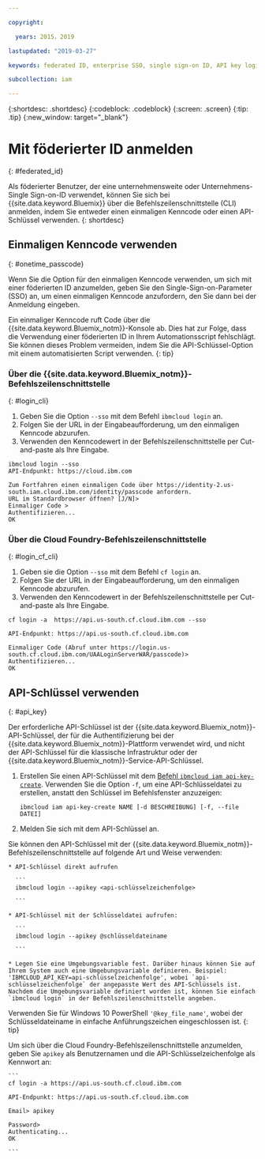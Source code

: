 ```yaml
---

copyright:

  years: 2015，2019

lastupdated: "2019-03-27"

keywords: federated ID, enterprise SSO, single sign-on ID, API key login, one-time passcode login

subcollection: iam

---
```


{:shortdesc: .shortdesc}
{:codeblock: .codeblock}
{:screen: .screen}
{:tip: .tip}
{:new_window: target="_blank"}

# Mit föderierter ID anmelden
{: #federated_id}

Als föderierter Benutzer, der eine unternehmensweite oder Unternehmens-Single Sign-on-ID verwendet, können Sie sich bei {{site.data.keyword.Bluemix}} über die Befehlszeilenschnittstelle (CLI) anmelden, indem Sie entweder einen einmaligen Kenncode oder einen API-Schlüssel verwenden.
{: shortdesc}

## Einmaligen Kenncode verwenden
{: #onetime_passcode}

Wenn Sie die Option für den einmaligen Kenncode verwenden, um sich mit einer föderierten ID anzumelden, geben Sie den Single-Sign-on-Parameter (SSO) an, um einen einmaligen Kenncode anzufordern, den Sie dann bei der Anmeldung eingeben.

Ein einmaliger Kenncode ruft Code über die {{site.data.keyword.Bluemix_notm}}-Konsole ab. Dies hat zur Folge, dass die Verwendung einer föderierten ID in Ihrem Automationsscript fehlschlägt. Sie können dieses Problem vermeiden, indem Sie die API-Schlüssel-Option mit einem automatisierten Script verwenden.
{: tip}

### Über die {{site.data.keyword.Bluemix_notm}}-Befehlszeilenschnittstelle
{: #login_cli}
1. Geben Sie die Option `--sso` mit dem Befehl `ibmcloud login` an.
2. Folgen Sie der URL in der Eingabeaufforderung, um den einmaligen Kenncode abzurufen.
3. Verwenden den Kenncodewert in der Befehlszeilenschnittstelle per Cut-and-paste als Ihre Eingabe.

  ```
  ibmcloud login --sso
  API-Endpunkt: https://cloud.ibm.com

  Zum Fortfahren einen einmaligen Code über https://identity-2.us-south.iam.cloud.ibm.com/identity/passcode anfordern.
  URL im Standardbrowser öffnen? [J/N]>
  Einmaliger Code >
  Authentifizieren...
  OK

  ```

### Über die Cloud Foundry-Befehlszeilenschnittstelle
{: #login_cf_cli}

1. Geben sie die Option `--sso` mit dem Befehl `cf login` an.
2. Folgen Sie der URL in der Eingabeaufforderung, um den einmaligen Kenncode abzurufen.
3. Verwenden den Kenncodewert in der Befehlszeilenschnittstelle per Cut-and-paste als Ihre Eingabe.

  ```
  cf login -a  https://api.us-south.cf.cloud.ibm.com --sso

  API-Endpunkt: https://api.us-south.cf.cloud.ibm.com

  Einmaliger Code (Abruf unter https://login.us-south.cf.cloud.ibm.com/UAALoginServerWAR/passcode)>
  Authentifizieren...
  OK

  ```

## API-Schlüssel verwenden
{: #api_key}

Der erforderliche API-Schlüssel ist der {{site.data.keyword.Bluemix_notm}}-API-Schlüssel, der für die Authentifizierung bei der {{site.data.keyword.Bluemix_notm}}-Plattform verwendet wird, und nicht der API-Schlüssel für die klassische Infrastruktur oder der {{site.data.keyword.Bluemix_notm}}-Service-API-Schlüssel.

1. Erstellen Sie einen API-Schlüssel mit dem [Befehl `ibmcloud iam api-key-create`](/docs/cli/reference/ibmcloud?topic=cloud-cli-ibmcloud_iam_api_key_create#ibmcloud_iam_api_key_create). Verwenden Sie die Option `-f`, um eine API-Schlüsseldatei zu erstellen, anstatt den Schlüssel im Befehlsfenster anzuzeigen:

   ```
   ibmcloud iam api-key-create NAME [-d BESCHREIBUNG] [-f, --file DATEI]

   ```

2. Melden Sie sich mit dem API-Schlüssel an.

  Sie können den API-Schlüssel mit der {{site.data.keyword.Bluemix_notm}}-Befehlszeilenschnittstelle auf folgende Art und Weise verwenden:

    * API-Schlüssel direkt aufrufen

      ```
      ibmcloud login --apikey <api-schlüsselzeichenfolge>

      ```

    * API-Schlüssel mit der Schlüsseldatei aufrufen:

      ```
      ibmcloud login --apikey @schlüsseldateiname

      ```

    * Legen Sie eine Umgebungsvariable fest. Darüber hinaus können Sie auf Ihrem System auch eine Umgebungsvariable definieren. Beispiel: 'IBMCLOUD_API_KEY=api-schlüsselzeichenfolge', wobei `api-schlüsselzeichenfolge` der angepasste Wert des API-Schlüssels ist. Nachdem die Umgebungsvariable definiert worden ist, können Sie einfach `ibmcloud login` in der Befehlszeilenschnittstelle angeben.

   Verwenden Sie für Windows 10 PowerShell `'@key_file_name'`, wobei der Schlüsseldateiname in einfache Anführungszeichen eingeschlossen ist.
   {: tip}

  Um sich über die Cloud Foundry-Befehlszeilenschnittstelle anzumelden, geben Sie `apikey` als Benutzernamen und die API-Schlüsselzeichenfolge als Kennwort an:

    ```
    cf login -a https://api.us-south.cf.cloud.ibm.com

    API-Endpunkt: https://api.us-south.cf.cloud.ibm.com

    Email> apikey

    Password>
    Authenticating...
    OK

    ```
